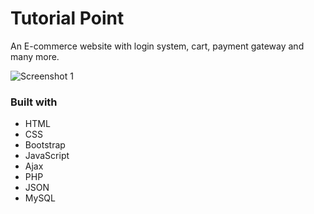 # Tutorial Point

An E-commerce website with login system, cart, payment gateway and many more.

![Screenshot 1](https://github.com/Sanjay-Sahu-Bandla/doSoDeal-Ecommerce-website/blob/master/Images/screenshot.png?raw=true)

### Built with

- HTML
- CSS
- Bootstrap
- JavaScript
- Ajax
- PHP
- JSON
- MySQL
